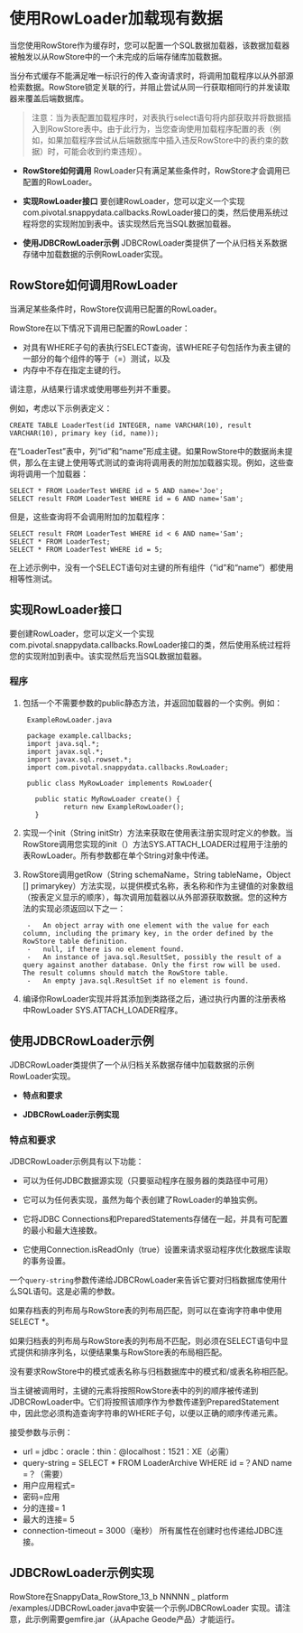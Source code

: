 # 使用RowLoader加载现有数据 #
当您使用RowStore作为缓存时，您可以配置一个SQL数据加载器，该数据加载器被触发以从RowStore中的一个未完成的后端存储库加载数据。<br/>

当分布式缓存不能满足唯一标识行的传入查询请求时，将调用加载程序以从外部源检索数据。RowStore锁定关联的行，并阻止尝试从同一行获取相同行的并发读取器来覆盖后端数据库。<br/>

> 注意：当为表配置加载程序时，对表执行select语句将内部获取并将数据插入到RowStore表中。由于此行为，当您查询使用加载程序配置的表（例如，如果加载程序尝试从后端数据库中插入违反RowStore中的表约束的数据）时，可能会收到约束违规）。

- **RowStore如何调用** RowLoader只有满足某些条件时，RowStore才会调用已配置的RowLoader。

- **实现RowLoader接口** 要创建RowLoader，您可以定义一个实现com.pivotal.snappydata.callbacks.RowLoader接口的类，然后使用系统过程将您的实现附加到表中。该实现然后充当SQL数据加载器。

- **使用JDBCRowLoader示例** JDBCRowLoader类提供了一个从归档关系数据存储中加载数据的示例RowLoader实现。

## RowStore如何调用RowLoader ##
当满足某些条件时，RowStore仅调用已配置的RowLoader。<br/>

RowStore在以下情况下调用已配置的RowLoader：<br/>

- 对具有WHERE子句的表执行SELECT查询，该WHERE子句包括作为表主键的一部分的每个组件的等于（=）测试，以及
- 内存中不存在指定主键的行。

请注意，从结果行请求或使用哪些列并不重要。

例如，考虑以下示例表定义：

	CREATE TABLE LoaderTest(id INTEGER, name VARCHAR(10), result 
	VARCHAR(10), primary key (id, name));
在“LoaderTest”表中，列“id”和“name”形成主键。如果RowStore中的数据尚未提供，那么在主键上使用等式测试的查询将调用表的附加加载器实现。例如，这些查询将调用一个加载器：

	SELECT * FROM LoaderTest WHERE id = 5 AND name='Joe';
	SELECT result FROM LoaderTest WHERE id = 6 AND name='Sam'; 
但是，这些查询将不会调用附加的加载程序：

	SELECT result FROM LoaderTest WHERE id < 6 AND name='Sam'; 
	SELECT * FROM LoaderTest; 
	SELECT * FROM LoaderTest WHERE id = 5;
在上述示例中，没有一个SELECT语句对主键的所有组件（“id”和“name”）都使用相等性测试。

## 实现RowLoader接口 ##
要创建RowLoader，您可以定义一个实现com.pivotal.snappydata.callbacks.RowLoader接口的类，然后使用系统过程将您的实现附加到表中。该实现然后充当SQL数据加载器。

### 程序 ###



1. 包括一个不需要参数的public静态方法，并返回加载器的一个实例。例如：

		ExampleRowLoader.java 
		
		package example.callbacks; 
		import java.sql.*; 
		import javax.sql.*; 
		import javax.sql.rowset.*; 
		import com.pivotal.snappydata.callbacks.RowLoader; 
		
		public class MyRowLoader implements RowLoader{ 
		
		  public static MyRowLoader create() { 
		         return new ExampleRowLoader(); 
		  } 



1. 实现一个init（String initStr）方法来获取在使用表注册实现时定义的参数。当RowStore调用您实现的init（）方法SYS.ATTACH_LOADER过程用于注册的表RowLoader。所有参数都在单个String对象中传递。


1. RowStore调用getRow（String schemaName，String tableName，Object [] primarykey）方法实现，以提供模式名称，表名称和作为主键值的对象数组（按表定义显示的顺序），每次调用加载器以从外部源获取数据。您的这种方法的实现必须返回以下之一：

		-   An object array with one element with the value for each column, including the primary key, in the order defined by the RowStore table definition.
		-   null, if there is no element found.
		-   An instance of java.sql.ResultSet, possibly the result of a query against another database. Only the first row will be used. The result columns should match the RowStore table.
		-   An empty java.sql.ResultSet if no element is found.

1. 编译你RowLoader实现并将其添加到类路径之后，通过执行内置的注册表格中RowLoader SYS.ATTACH_LOADER程序。

## 使用JDBCRowLoader示例 ##
JDBCRowLoader类提供了一个从归档关系数据存储中加载数据的示例RowLoader实现。<br/>

- **特点和要求**

- **JDBCRowLoader示例实现**

### 特点和要求 ###
JDBCRowLoader示例具有以下功能：

- 可以为任何JDBC数据源实现（只要驱动程序在服务器的类路径中可用）

- 它可以为任何表实现，虽然为每个表创建了RowLoader的单独实例。

- 它将JDBC Connections和PreparedStatements存储在一起，并具有可配置的最小和最大连接数。

- 它使用Connection.isReadOnly（true）设置来请求驱动程序优化数据库读取的事务设置。


一个`query-string`参数传递给JDBCRowLoader来告诉它要对归档数据库使用什么SQL语句。这是必需的参数。<br/>

如果存档表的列布局与RowStore表的列布局匹配，则可以在查询字符串中使用SELECT *。<br/>

如果归档表的列布局与RowStore表的列布局不匹配，则必须在SELECT语句中显式提供和排序列名，以便结果集与RowStore表的布局相匹配。<br/>

没有要求RowStore中的模式或表名称与归档数据库中的模式和/或表名称相匹配。<br/>

当主键被调用时，主键的元素将按照RowStore表中的列的顺序被传递到JDBCRowLoader中。它们将按照该顺序作为参数传递到PreparedStatement中，因此您必须构造查询字符串的WHERE子句，以便以正确的顺序传递元素。<br/>

接受参数与示例：<br/>

- url = jdbc：oracle：thin：@localhost：1521：XE（必需）
- query-string = SELECT * FROM LoaderArchive WHERE id =？AND name =？（需要）
- 用户应用程式=
- 密码=应用
- 分的连接= 1
- 最大的连接= 5
- connection-timeout = 3000（毫秒）
所有属性在创建时也传递给JDBC连接。


## JDBCRowLoader示例实现 ##
RowStore在SnappyData_RowStore_13_b NNNNN _ platform /examples/JDBCRowLoader.java中安装一个示例JDBCRowLoader 实现。请注意，此示例需要gemfire.jar（从Apache Geode产品）才能运行。<br/>





